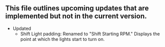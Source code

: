 ## This file outlines upcoming updates that are implemented but not in the current version.

- Updated
  - Shift Light padding: Renamed to "Shift Starting RPM." Displays the point at which the lights start to turn on.